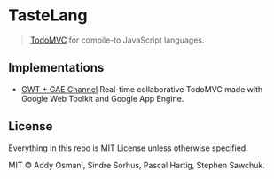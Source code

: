 # TasteLang

> [TodoMVC](http://todomvc.com) for compile-to JavaScript languages.


## Implementations

- [GWT + GAE Channel](implementations/gwtgaechannel.md)
Real-time collaborative TodoMVC made with Google Web Toolkit and Google App Engine.

## License

Everything in this repo is MIT License unless otherwise specified.

MIT © Addy Osmani, Sindre Sorhus, Pascal Hartig, Stephen Sawchuk.
